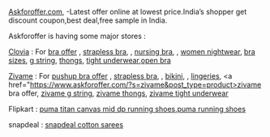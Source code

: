 <a href="http://www.askforoffer.com">Askforoffer.com</a>,
-Latest offer online at lowest price.India’s shopper get discount coupon,best deal,free sample in India.

Askforoffer is having some major stores :

<a href="http://www.askforoffer.com/product/get-4-bra-only-at-rs-499clovia-bra-offer/">Clovia</a> : For <a href="http://www.askforoffer.com/product/get-4-bra-only-at-rs-499clovia-bra-offer/">bra offer</a>
, <a href="http://www.askforoffer.com/product/strapless-bra-offer-45-offrs-825-only/">strapless bra</a>,
, <a href="http://www.askforoffer.com/product/nursing-bra-breastfeeding-bra-only-at-rs-999/">nursing bra</a>,
, <a href="http://www.askforoffer.com/product/get-night-wear-flat-rs-499clovia-offer/">women nightwear</a>,
<a href="http://www.askforoffer.com/product/get-4-bra-only-at-rs-499clovia-bra-offer/">bra sizes</a>,
<a href="http://www.askforoffer.com/product/low-rise-black-lace-thong-at-just-rs-165-zivame-offer/">g string</a>,
<a href="http://www.askforoffer.com/product/low-rise-black-lace-thong-at-just-rs-165-zivame-offer/">thongs</a>,
<a href="http://www.askforoffer.com/product/get-2-bra-only-at-rs-1-clovia-gift/">tight underwear</a>,<a href="http://www.askforoffer.com/product/strapless-bra-offer-45-offrs-825-only/">open bra</a>

<a href="https://www.askforoffer.com/product/zivame-push-up-bra-only-at-rs-543/">Zivame</a> : For <a href="https://www.askforoffer.com/product/zivame-push-up-bra-only-at-rs-543/">pushup bra offer</a>
, <a href="https://www.askforoffer.com/product/strapless-bra-offer-45-offrs-825-only/">strapless bra</a>,
, <a href="https://www.askforoffer.com/product/get-lovable-bra-only-at-rs-399-zivame-bra-offer/">bikini</a>,
, <a href="https://www.askforoffer.com/product/zivame-buy-1-get-1-free-women-lingeries-brapantiesnight-dressshorts-and-more/">lingeries</a>,
<a href="https://www.askforoffer.com/?s=zivame&post_type=product>zivame bra offer</a>,
<a href="https://www.askforoffer.com/?s=zivame&post_type=product">zivame g string</a>,
<a href="https://www.askforoffer.com/?s=zivame&post_type=product">zivame thongs</a>,
<a href="https://www.askforoffer.com/?s=zivame&post_type=product">zivame tight underwear</a>

Flipkart :  <a href="http://www.askforoffer.com/product/puma-titan-canvas-mid-dp-shoes-at-flat-50-off-flipkart-offer/">puma titan canvas mid dp running shoes</a>,<a href="http://www.askforoffer.com/product/puma-titan-canvas-mid-dp-shoes-at-flat-50-off-flipkart-offer/">puma running shoes</a>

snapdeal : <a href="http://www.askforoffer.com/product/snapdeal-sarees-offer-pure-cotton-saree-90-off/">snapdeal cotton sarees</a>
